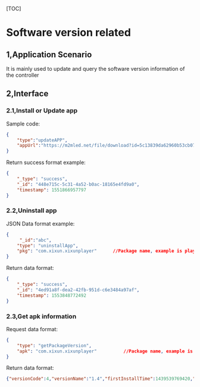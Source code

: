 [TOC]



# Software version related

## 1,Application Scenario

It is mainly used to update and query the software version information of the controller

## 2,Interface

### 2.1,Install or Update app

Sample code:

```json
{
	"type":"updateAPP",
	"appUrl":"https://m2mled.net/file/download?id=5c13839da62960b53cb07b42"    //Software package download address
}
```

Return success format example:

```json
{   
    "_type": "success",
    "_id": "448e715c-5c31-4a52-b0ac-18165e4fd9a0",
    "timestamp": 1551866957797
}
```



### 2.2,Uninstall app

JSON Data format example:

```json
{
     "_id":"abc",
    "type": "uninstallApp", 
    "pkg": "com.xixun.xixunplayer" 		//Package name, example is player
}
```

Return data format:

```json
{
    "_type": "success",
    "_id": "4ed91a8f-dea2-42fb-951d-c6e3484a97af",
    "timestamp": 1553848772492
}
```

### 2.3,Get apk information

Request data format:

```json
{ 
	"type": "getPackageVersion",  
	"apk": "com.xixun.xixunplayer"  		//Package name, example is player
} 
```

Return data format:

```json
{"versionCode":4,"versionName":"1.4","firstInstallTime":1439539769420,"lastUpdateTime":1439539769420,"installLocation":1}
```

